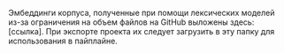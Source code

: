 Эмбеддинги корпуса, полученные при помощи лексических моделей из-за ограничения на объем файлов на GitHub выложены здесь: [ссылка].
При экспорте проекта их следует загрузить в эту папку для использования в пайплайне.
